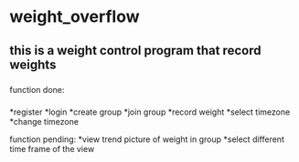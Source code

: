 # weight_overflow


## this is a weight control program that record weights


###
function done:
###

*register
*login
*create group
*join group
*record weight
*select timezone
*change timezone

function pending:
*view trend picture of weight in group
*select different time frame of the view
